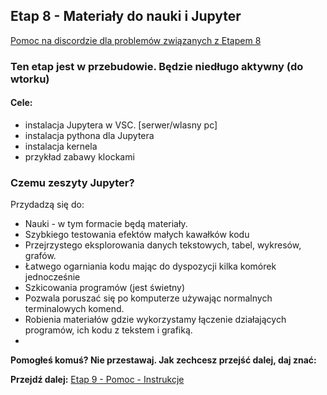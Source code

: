 ## Etap 8 - Materiały do nauki i Jupyter

[Pomoc na discordzie dla problemów związanych z Etapem 8](https://discord.gg/v3hxUdVFwZ)


### Ten etap jest w przebudowie. Będzie niedługo aktywny (do wtorku)

#### Cele:
- instalacja Jupytera w VSC. [serwer/wlasny pc]
- instalacja pythona dla Jupytera
- instalacja kernela
- przykład zabawy klockami



### Czemu zeszyty Jupyter?
Przydadzą się do:
- Nauki - w tym formacie będą materiały.
- Szybkiego testowania efektów małych kawałków kodu
- Przejrzystego eksplorowania danych tekstowych, tabel, wykresów, grafów.
- Łatwego ogarniania kodu mając do dyspozycji kilka komórek jednocześnie 
- Szkicowania programów (jest świetny)
- Pozwala poruszać się po komputerze używając normalnych terminalowych komend.
- Robienia materiałów gdzie wykorzystamy łączenie działających programów, ich kodu z tekstem i grafiką.
- 
**Pomogłeś komuś? Nie przestawaj. Jak zechcesz przejść dalej, daj znać:**

**Przejdź dalej:** [Etap 9 - Pomoc - Instrukcje](http://bityl.pl/QKsi4)
